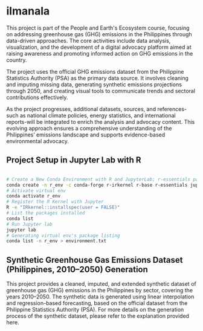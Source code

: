 # ilmanala

This project is part of the People and Earth's Ecosystem course, focusing on addressing greenhouse gas (GHG) emissions in the Philippines through data-driven approaches. The core activities include data analysis, visualization, and the development of a digital advocacy platform aimed at raising awareness and promoting informed action on GHG emissions in the country.

The project uses the official GHG emissions dataset from the Philippine Statistics Authority (PSA) as the primary data source. It involves cleaning and imputing missing data, generating synthetic emissions projections through 2050, and creating visual tools to communicate trends and sectoral contributions effectively.

As the project progresses, additional datasets, sources, and references-such as national climate policies, energy statistics, and international reports-will be integrated to enrich the analysis and advocacy content. This evolving approach ensures a comprehensive understanding of the Philippines’ emissions landscape and supports evidence-based environmental advocacy.

## Project Setup in Jupyter Lab with R

```sh

# Create a New Conda Environment with R and JupyterLab; r-essentials packages installed at least 200 essential EDA packages
conda create -n r_env -c conda-forge r-irkernel r-base r-essentials jupyterlab
# Activate virtual env
conda activate r_env
# Register the R Kernel with Jupyter
R -e "IRkernel::installspec(user = FALSE)"
# List the packages installed
conda list
# Run Jupyter lab
jupyter lab
# Generating virtual env's package listing
conda list -n r_env > environment.txt
```

## Synthetic Greenhouse Gas Emissions Dataset (Philippines, 2010–2050) Generation

This project provides a cleaned, imputed, and extended synthetic dataset of greenhouse gas (GHG) emissions in the Philippines by sector, covering the years 2010–2050. The synthetic data is generated using linear interpolation and regression-based forecasting, based on the official dataset from the Philippine Statistics Authority (PSA). For more details on the generation process of the synthetic dataset, please refer to the explanation provided here.
